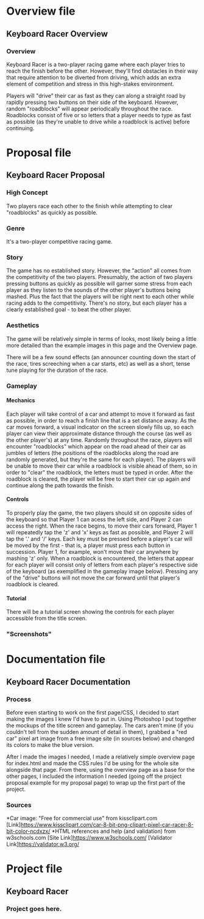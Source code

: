 # Overview file
## Keyboard Racer Overview

### Overview
Keyboard Racer is a two-player racing game where each player tries 
to reach the finish before the other. However, they'll find obstacles 
in their way that require attention to be diverted from driving, which 
adds an extra element of competition and stress in this high-stakes environment.

Players will "drive" their car as fast as they can along a straight road by
rapidly pressing two buttons on their side of the keyboard. However, random
"roadblocks" will appear periodically throughout the race. Roadblocks consist
of five or so letters that a player needs to type as fast as possible (as 
they're unable to drive while a roadblock is active) before continuing.

# Proposal file
## Keyboard Racer Proposal

### High Concept
Two players race each other to the finish while attempting to clear 
"roadblocks" as quickly as possible.

### Genre
It's a two-player competitive racing game.

### Story
The game has no established story. However, the "action" all comes 
from the competitivity of the two players. Presumably, the action of 
two players pressing buttons as quickly as possible will garner some 
stress from each player as they listen to the sounds of the other 
player's buttons being mashed. Plus the fact that the players will be 
right next to each other while racing adds to the competitivity. There's 
no story, but each player has a clearly established goal - to beat the other player.

### Aesthetics
The game will be relatively simple in terms of looks, most likely being a little 
more detailed than the example images in this page and the Overview page.

There will be a few sound effects (an announcer counting down the start of the 
race, tires screeching when a car starts, etc) as well as a short, tense tune 
playing for the duration of the race.

### Gameplay
#### Mechanics
Each player will take control of a car and attempt to move it forward as fast 
as possible, in order to reach a finish line that is a set distance away. As 
the car moves forward, a visual indicator on the screen slowly fills up, so 
each player can view their approximate distance through the course (as well 
as the other player's) at any time. Randomly throughout the race, players 
will encounter "roadblocks" which appear on the road ahead of their car as 
jumbles of letters (the positions of the roadblocks along the road are 
randomly generated, but they're the same for each player). The players will 
be unable to move their car while a roadblock is visible ahead of them, so 
in order to "clear" the roadblock, the letters must be typed in order. After
the roadblock is cleared, the player will be free to start their car up 
again and continue along the path towards the finish.

#### Controls
To properly play the game, the two players should sit on opposite sides of 
the keyboard so that Player 1 can acess the left side, and Player 2 can 
access the right. When the race begins, to move their cars forward, Player 1 
will repeatedly tap the 'z' and 'x' keys as fast as possible, and Player 2 
will tap the '.' and '/' keys. Each key must be pressed before a player's 
car will be moved by the first - that is, a player must press each button 
in succession. Player 1, for example, won't move their car anywhere by 
mashing 'z' only. When a roadblock is encountered, the letters that appear 
for each player will consist only of letters from each player's respective 
side of the keyboard (as exemplified in the gameplay image below). Pressing 
any of the "drive" buttons will not move the car forward until that player's roadblock is cleared.

#### Tutorial
There will be a tutorial screen showing the controls for each player accessible from the title screen.

### "Screenshots"

# Documentation file
## Keyboard Racer Documentation
### Process
Before even starting to work on the first page/CSS, I decided to start making 
the images I knew I'd have to put in. Using Photoshop I put together the mockups 
of the title screen and gameplay. The cars aren't mine (if you couldn't tell 
from the sudden amount of detail in them), I grabbed a "red car" pixel art image
from a free image site (in sources below) and changed its colors to make the blue version.

After I made the images I needed, I made a relatively simple overview page for 
index.html and made the CSS rules I'd be using for the whole site alongside that
page. From there, using the overview page as a base for the other pages, I included
the information I needed (going off the project proposal example for my proposal 
page) to wrap up the first part of the project.

### Sources 
*Car image: "Free for commercial use" from kissclipart.com [Link]https://www.kissclipart.com/car-8-bit-png-clipart-pixel-car-racer-8-bit-color-ncdxzx/
*HTML references and help (and validation) from w3schools.com [Site Link]https://www.w3schools.com/ [Validator Link]https://validator.w3.org/

# Project file
## Keyboard Racer
### Project goes here.
